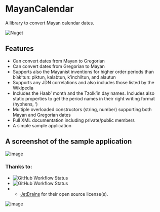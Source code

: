 # MayanCalendar
A library to convert Mayan calendar dates.

![Nuget](https://img.shields.io/nuget/v/VPKSoft.MayanCalendar)

## Features
* Can convert dates from Mayan to Gregorian
* Can convert dates from Gregorian to Mayan
* Supports also the Mayanist inventions for higher order periods than b’ak’tun: piktun, kalabtun, k’inchiltun, and alautun
* Supports any JDN correlations and also includes those listed by the Wikipedia
* Includes the Haab’ month and the Tzolk’in day names. Includes also static properties to get the period names in their right writing format (hyphens, ‘)
* Multiple overloaded constructors (string, number) supporting both Mayan and Gregorian dates
* Full XML documentation including private/public members
* A simple sample application

## A screenshot of the sample application
![image](https://user-images.githubusercontent.com/40712699/170875275-a1914131-8ae4-4db3-9b25-cdde7027f72e.png)

### Thanks to:
* ![GitHub Workflow Status](https://img.shields.io/github/workflow/status/VPKSoft/MayanCalendar/.NET%20Core%20Desktop)
* ![GitHub Workflow Status](https://img.shields.io/github/workflow/status/VPKSoft/MayanCalendar/.NET%20Core%20NuGet%20publish)
* * [JetBrains](http://www.jetbrains.com) for their open source license(s).

![image](https://user-images.githubusercontent.com/40712699/170834690-1a5816b1-9611-47d2-8a5a-6f4505d43b2f.png)
